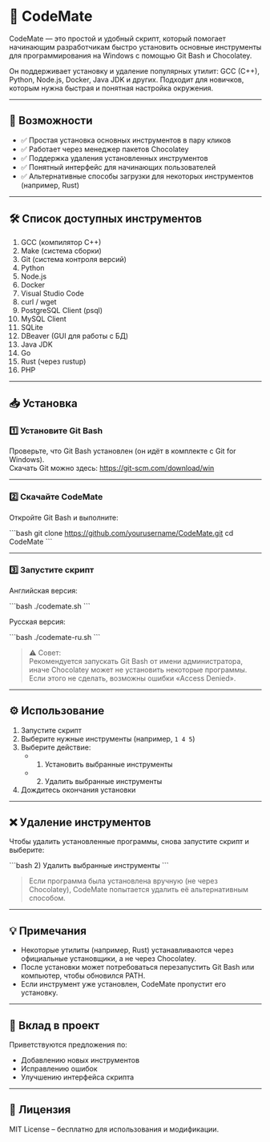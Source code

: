 # 🚀 CodeMate

CodeMate — это простой и удобный скрипт, который помогает начинающим разработчикам быстро установить основные инструменты для программирования на Windows с помощью Git Bash и Chocolatey.

Он поддерживает установку и удаление популярных утилит: GCC (C++), Python, Node.js, Docker, Java JDK и других. Подходит для новичков, которым нужна быстрая и понятная настройка окружения.

---

## 📌 Возможности

- ✅ Простая установка основных инструментов в пару кликов
- ✅ Работает через менеджер пакетов Chocolatey
- ✅ Поддержка удаления установленных инструментов
- ✅ Понятный интерфейс для начинающих пользователей
- ✅ Альтернативные способы загрузки для некоторых инструментов (например, Rust)

---

## 🛠️ Список доступных инструментов

1. GCC (компилятор C++)
2. Make (система сборки)
3. Git (система контроля версий)
4. Python
5. Node.js
6. Docker
7. Visual Studio Code
8. curl / wget
9. PostgreSQL Client (psql)
10. MySQL Client
11. SQLite
12. DBeaver (GUI для работы с БД)
13. Java JDK
14. Go
15. Rust (через rustup)
16. PHP

---

## 📥 Установка

### 1️⃣ Установите Git Bash

Проверьте, что Git Bash установлен (он идёт в комплекте с Git for Windows).  
Скачать Git можно здесь: https://git-scm.com/download/win

---

### 2️⃣ Скачайте CodeMate

Откройте Git Bash и выполните:

\`\`\`bash
git clone https://github.com/yourusername/CodeMate.git
cd CodeMate
\`\`\`

---

### 3️⃣ Запустите скрипт

Английская версия:

\`\`\`bash
./codemate.sh
\`\`\`

Русская версия:

\`\`\`bash
./codemate-ru.sh
\`\`\`

> ⚠️ Совет:  
> Рекомендуется запускать Git Bash от имени администратора, иначе Chocolatey может не установить некоторые программы.  
> Если этого не сделать, возможны ошибки «Access Denied».

---

## ⚙️ Использование

1. Запустите скрипт
2. Выберите нужные инструменты (например, `1 4 5`)
3. Выберите действие:
   - 1) Установить выбранные инструменты
   - 2) Удалить выбранные инструменты
4. Дождитесь окончания установки

---

## ❌ Удаление инструментов

Чтобы удалить установленные программы, снова запустите скрипт и выберите:

\`\`\`bash
2) Удалить выбранные инструменты
\`\`\`

> Если программа была установлена вручную (не через Chocolatey), CodeMate попытается удалить её альтернативным способом.

---

## 💡 Примечания

- Некоторые утилиты (например, Rust) устанавливаются через официальные установщики, а не через Chocolatey.
- После установки может потребоваться перезапустить Git Bash или компьютер, чтобы обновился PATH.
- Если инструмент уже установлен, CodeMate пропустит его установку.

---

## 🤝 Вклад в проект

Приветствуются предложения по:
- Добавлению новых инструментов
- Исправлению ошибок
- Улучшению интерфейса скрипта

---

## 📜 Лицензия

MIT License – бесплатно для использования и модификации.
